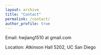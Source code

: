 ```yaml
---
layout: archive
title: "Contact"
permalink: /contact/
author_profile: true
---
```

Email: hwjiang1510 at gmail.com <br>

Location: Atkinson Hall 5202, UC San Diego

